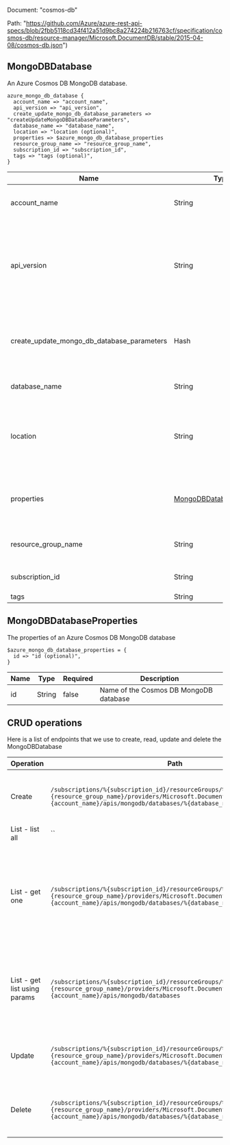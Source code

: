 Document: "cosmos-db"


Path: "https://github.com/Azure/azure-rest-api-specs/blob/2fbb5118cd34f412a51d9bc8a274224b216763cf/specification/cosmos-db/resource-manager/Microsoft.DocumentDB/stable/2015-04-08/cosmos-db.json")

## MongoDBDatabase

An Azure Cosmos DB MongoDB database.

```puppet
azure_mongo_db_database {
  account_name => "account_name",
  api_version => "api_version",
  create_update_mongo_db_database_parameters => "createUpdateMongoDBDatabaseParameters",
  database_name => "database_name",
  location => "location (optional)",
  properties => $azure_mongo_db_database_properties
  resource_group_name => "resource_group_name",
  subscription_id => "subscription_id",
  tags => "tags (optional)",
}
```

| Name        | Type           | Required       | Description       |
| ------------- | ------------- | ------------- | ------------- |
|account_name | String | true | Cosmos DB database account name. |
|api_version | String | true | Version of the API to be used with the client request. The current version is 2015-04-08. |
|create_update_mongo_db_database_parameters | Hash | true | The parameters to provide for the current MongoDB database. |
|database_name | String | true | Cosmos DB database name. |
|location | String | false | The location of the resource group to which the resource belongs. |
|properties | [MongoDBDatabaseProperties](#mongodbdatabaseproperties) | false | The properties of an Azure Cosmos DB MongoDB database |
|resource_group_name | String | true | Name of an Azure resource group. |
|subscription_id | String | true | Azure subscription ID. |
|tags | String | false |  |
        
## MongoDBDatabaseProperties

The properties of an Azure Cosmos DB MongoDB database

```puppet
$azure_mongo_db_database_properties = {
  id => "id (optional)",
}
```

| Name        | Type           | Required       | Description       |
| ------------- | ------------- | ------------- | ------------- |
|id | String | false | Name of the Cosmos DB MongoDB database |



## CRUD operations

Here is a list of endpoints that we use to create, read, update and delete the MongoDBDatabase

| Operation | Path | Verb | Description | OperationID |
| ------------- | ------------- | ------------- | ------------- | ------------- |
|Create|`/subscriptions/%{subscription_id}/resourceGroups/%{resource_group_name}/providers/Microsoft.DocumentDB/databaseAccounts/%{account_name}/apis/mongodb/databases/%{database_name}`|Put|Create or updates Azure Cosmos DB MongoDB database|DatabaseAccounts_CreateUpdateMongoDBDatabase|
|List - list all|``||||
|List - get one|`/subscriptions/%{subscription_id}/resourceGroups/%{resource_group_name}/providers/Microsoft.DocumentDB/databaseAccounts/%{account_name}/apis/mongodb/databases/%{database_name}`|Get|Gets the MongoDB databases under an existing Azure Cosmos DB database account with the provided name.|DatabaseAccounts_GetMongoDBDatabase|
|List - get list using params|`/subscriptions/%{subscription_id}/resourceGroups/%{resource_group_name}/providers/Microsoft.DocumentDB/databaseAccounts/%{account_name}/apis/mongodb/databases`|Get|Lists the MongoDB databases under an existing Azure Cosmos DB database account.|DatabaseAccounts_ListMongoDBDatabases|
|Update|`/subscriptions/%{subscription_id}/resourceGroups/%{resource_group_name}/providers/Microsoft.DocumentDB/databaseAccounts/%{account_name}/apis/mongodb/databases/%{database_name}`|Put|Create or updates Azure Cosmos DB MongoDB database|DatabaseAccounts_CreateUpdateMongoDBDatabase|
|Delete|`/subscriptions/%{subscription_id}/resourceGroups/%{resource_group_name}/providers/Microsoft.DocumentDB/databaseAccounts/%{account_name}/apis/mongodb/databases/%{database_name}`|Delete|Deletes an existing Azure Cosmos DB MongoDB database.|DatabaseAccounts_DeleteMongoDBDatabase|
